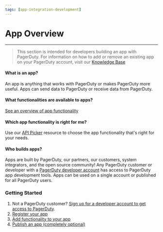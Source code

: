 ```yaml
---
tags: [app-integration-development]
---
```


# App Overview

---

<!-- theme: info -->
> This section is intended for developers building an app with PagerDuty. For information on how to add or remove an existing app on your PagerDuty account, visit our [Knowledge Base](https://support.pagerduty.com/docs/apps)

#### What is an app?
An app is anything that works with PagerDuty or makes PagerDuty more useful. Apps can send data to PagerDuty or receive data from PagerDuty.

#### What functionalities are available to apps?
[See an overview of app functionality](../../docs/app-integration-development/04-App-Functionality.md)

#### Which app functionality is right for me?
Use our [API Picker](../../docs/app-integration-development/05-API-Picker.md) resource to choose the app functionality that's right for your needs.

#### Who builds apps?
Apps are built by PagerDuty, our partners, our customers, system integrators, and the open source community! Any PagerDuty customer or developer with a [PagerDuty developer account](https://v2.developer.pagerduty.com/docs/developer-account) has access to PagerDuty app development tools. Apps can be used on a single account or published for all PagerDuty users.

### Getting Started
1. Not a PagerDuty customer? [Sign up for a developer account to get access to PagerDuty](https://developer.pagerduty.com/sign-up/).
1. [Register your app](../../docs/app-integration-development/03-Register-An-App.md)
1. [Add functionality to your app](../../docs/app-integration-development/04-App-Functionality.md)
1. [Publish an app (completely optional)](../../docs/app-integration-development/11-Publish-Your-App.md)


